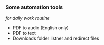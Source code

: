 ### Some automation tools
*for daily work routine*

- PDF to audio (English only)
- PDF to text
- Downloads folder listner and redirect files
